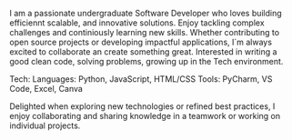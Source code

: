 I am a passionate undergraduate Software Developer who loves building efficiennt scalable, and innovative solutions.
Enjoy tackling complex challenges and continiously learning new skills.
Whether contributing to open source projects or developing impactful applications, I`m always excited to collaborate an create something great.
Interested in writing a good clean code, solving problems, growing up in the Tech environment. 

Tech: Languages: Python, JavaScript, HTML/CSS 
Tools:  PyCharm, VS Code, Excel, Canva

Delighted when exploring new technologies or refined best practices, I enjoy collaborating and sharing knowledge in a teamwork or working on individual projects.


